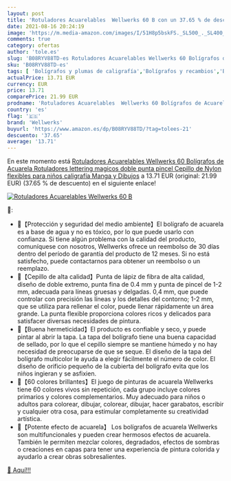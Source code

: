 ```yaml
---
layout: post
title: 'Rotuladores Acuarelables  Wellwerks 60 B con un 37.65 % de descuento'
date: 2021-08-16 20:24:19
image: 'https://m.media-amazon.com/images/I/51H8p5bskFS._SL500_._SL400_.jpg'
comments: true
category: ofertas
author: 'tole.es'
slug: 'B08RYV88TD-es Rotuladores Acuarelables Wellwerks 60 Bolígrafos de...'
sku: 'B08RYV88TD-es'
tags: [ 'Bolígrafos y plumas de caligrafía','Bolígrafos y recambios','Bolígrafos, lápices y útiles de escritura','Oficina y papelería','bolígrafos','rotuladores','wellwerks', ]
actualPrice: 13.71 EUR
currency: EUR
price: 13.71
comparePrice: 21.99 EUR
prodname: 'Rotuladores Acuarelables  Wellwerks 60 Bolígrafos de Acuarela Rotuladores lettering magicos doble punta pincel  Cepillo de Nylon flexibles para niños  caligrafía  Manga y Dibujos'
country: 'es'
flag: '🇪🇸'
brand: 'Wellwerks'
buyurl: 'https://www.amazon.es/dp/B08RYV88TD/?tag=tolees-21'
descuento: '37.65'
average: '13.71'
---
```


En este momento está [Rotuladores Acuarelables  Wellwerks 60 Bolígrafos de Acuarela Rotuladores lettering magicos doble punta pincel  Cepillo de Nylon flexibles para niños  caligrafía  Manga y Dibujos](https://www.amazon.es/dp/B08RYV88TD/?tag=tolees-21) a 13.71 EUR (original: 21.99 EUR) (37.65 %  de descuento) en el siguiente enlace!

[![Rotuladores Acuarelables  Wellwerks 60 B](https://m.media-amazon.com/images/I/51H8p5bskFS._SL500_._SL400_.jpg)](https://www.amazon.es/dp/B08RYV88TD/?tag=tolees-21)

🔎:

- 🎨【Protección y seguridad del medio ambiente】El bolígrafo de acuarela es a base de agua y no es tóxico, por lo que puede usarlo con confianza. Si tiene algún problema con la calidad del producto, comuníquese con nosotros, Wellwerks ofrece un reembolso de 30 días dentro del período de garantía del producto de 12 meses. Si no está satisfecho, puede contactarnos para obtener un reembolso o un reemplazo.
- 🎨【Cepillo de alta calidad】Punta de lápiz de fibra de alta calidad, diseño de doble extremo, punta fina de 0.4 mm y punta de pincel de 1-2 mm, adecuada para líneas gruesas y delgadas. 0,4 mm, que puede controlar con precisión las líneas y los detalles del contorno; 1-2 mm, que se utiliza para rellenar el color, puede llenar rápidamente un área grande. La punta flexible proporciona colores ricos y delicados para satisfacer diversas necesidades de pintura.
- 🎨【Buena hermeticidad】El producto es confiable y seco, y puede pintar al abrir la tapa. La tapa del bolígrafo tiene una buena capacidad de sellado, por lo que el cepillo siempre se mantiene húmedo y no hay necesidad de preocuparse de que se seque. El diseño de la tapa del bolígrafo multicolor le ayuda a elegir fácilmente el número de color. El diseño de orificio pequeño de la cubierta del bolígrafo evita que los niños ingieran y se asfixien.
- 🎨【60 colores brillantes】El juego de pinturas de acuarela Wellwerks tiene 60 colores vivos sin repetición, cada grupo incluye colores primarios y colores complementarios. Muy adecuado para niños o adultos para colorear, dibujar, colorear, dibujar, hacer garabatos, escribir y cualquier otra cosa, para estimular completamente su creatividad artística.
- 🎨【Potente efecto de acuarela】 Los bolígrafos de acuarela Wellwerks son multifuncionales y pueden crear hermosos efectos de acuarela. También le permiten mezclar colores, degradados, efectos de sombras o creaciones en capas para tener una experiencia de pintura colorida y ayudarlo a crear obras sobresalientes.

[🛒 Aquí!!!](https://www.amazon.es/dp/B08RYV88TD/?tag=tolees-21)
